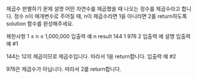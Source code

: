 제곱수 판별하기
문제 설명
어떤 자연수를 제곱했을 때 나오는 정수를 제곱수라고 합니다. 정수 n이 매개변수로 주어질 때, n이 제곱수라면 1을 아니라면 2를 return하도록 solution 함수를 완성해주세요.

제한사항
1 ≤ n ≤ 1,000,000
입출력 예
n	result
144	1
976	2
입출력 예 설명
입출력 예 #1

144는 12의 제곱이므로 제곱수입니다. 따라서 1을 return합니다.
입출력 예 #2

976은 제곱수가 아닙니다. 따라서 2를 return합니다.
